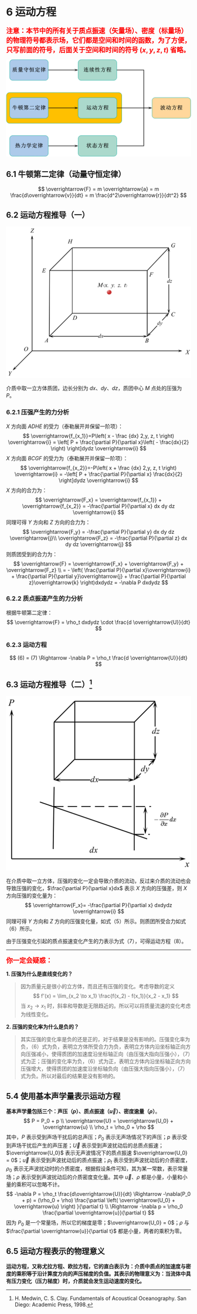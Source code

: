 # 6 运动方程

<font color="red" size=4>**注意：本节中的所有关于质点振速（矢量场）、密度（标量场）的物理符号都表示场，它们都是空间和时间的函数，为了方便，只写前面的符号，后面关于空间和时间的符号 $(x, y, z, t)$ 省略。**</font>

![运动方程](../resources/Chapter1-声学基础/运动方程.jpg)

## 6.1 牛顿第二定律（动量守恒定律）

$$
\overrightarrow{F} = m \overrightarrow{a} = m \frac{d\overrightarrow{v}}{dt} = m \frac{d^2\overrightarrow{r}}{dt^2}
$$

## 6.2 运动方程推导（一）

![运动方程模型](../resources/Chapter1-声学基础/运动方程模型.jpg)

介质中取一立方体质团，边长分别为 $dx、dy、dz$，质团中心 $M$ 点处的压强为 $P$。

### 6.2.1 压强产生的力分析

$X$ 方向面 $ADHE$ 的受力（泰勒展开并保留一阶项）：
$$
\overrightarrow{f_{x_1}}=P\left( x - \frac {dx} 2,y, z, t \right) \overrightarrow{i} = \left[ P + \frac{\partial P}{\partial x}\left( - \frac{dx}{2} \right) \right]dydz \overrightarrow{i}
$$
$X$ 方向面 $BCGF$ 的受力为（泰勒展开并保留一阶项）：
$$
\overrightarrow{f_{x_2}}=-P\left( x + \frac {dx} 2,y, z, t \right) \overrightarrow{i} = -\left[ P + \frac{\partial P}{\partial x} \frac{dx}{2} \right]dydz \overrightarrow{i}
$$
$X$ 方向的合力为：
$$
\overrightarrow{F_x} = \overrightarrow{f_{x_1}} + \overrightarrow{f_{x_2}} = -\frac{\partial P}{\partial x} dx dy dz \overrightarrow{i}
$$
同理可得 $Y$ 方向和 $Z$ 方向的合力为：
$$
\overrightarrow{F_y}  = -\frac{\partial P}{\partial y} dx dy dz \overrightarrow{j}\\
\overrightarrow{F_z}  = -\frac{\partial P}{\partial z} dx dy dz \overrightarrow{j}
$$
则质团受到的合力为：
$$
\overrightarrow{F} = \overrightarrow{F_x} + \overrightarrow{F_y} + \overrightarrow{F_z} \\
= - \left( \frac{\partial P}{\partial x}\overrightarrow{i} + \frac{\partial P}{\partial y}\overrightarrow{j} + \frac{\partial P}{\partial z}\overrightarrow{k} \right)dxdydz = -\nabla P dxdydz
$$

### 6.2.2 质点振速产生的力分析

根据牛顿第二定律：
$$
\overrightarrow{F} = \rho_t dxdydz \cdot \frac{d \overrightarrow{U}}{dt}
$$

### 6.2.3 运动方程

$$
(6) = (7) \Rightarrow -\nabla P = \rho_t \frac{d \overrightarrow{U}}{dt}
$$

## 6.3 运动方程推导（二）[^1]

![运动方程模型2](../resources/Chapter1-声学基础/运动方程模型2.jpg)

在介质中取一立方体，压强的变化一定会导致介质的流动，反过来介质的流动也会导致压强的变化，$\frac{\partial P}{\partial x}dx$ 表示 $X$ 方向的压强差，则 $X$ 方向压强的变化量为：
$$
\overrightarrow{F_x}= -\frac{\partial P}{\partial x} dxdydz \overrightarrow{i}
$$
同理可得 $Y$ 方向和 $Z$ 方向的压强变化量，如式（5）所示。则质团所受合力如式（6）所示。

由于压强变化引起的质点振速变化产生的力表示为式（7），可得运动方程（8）。

---

<font color="red" size=4>**你一定会疑惑：**</font>

**1. 压强为什么是直线变化的？**

> 因为质量元是很小的立方体，而且还有压强的变化。考虑导数的定义
> $$
> f'(x) = \lim_{x_2 \to x_1} \frac{f(x_2) - f(x_1)}{x_2 - x_1}
> $$
> 当 $x_2 \to x_1$ 时，斜率和导数是无限趋近的。所以可以将质量流速的变化考虑为线性变化。

**2. 压强的变化率为什么是负的？**

> 其实压强的变化率是负的还是正的，对于结果是没有影响的。压强变化率为负，（6）式为负，表明立方体所受合力为负，表明立方体内沿坐标轴正向方向压强减小，使得质团的加速度沿坐标轴正向（由压强大指向压强小），（7）式为正；压强的变化率为负，（6）式为正，表明立方体内沿坐标轴正向方向压强增大，使得质团的加速度沿坐标轴负向（由压强大指向压强小），（7）式为负。所以对最后的结果是没有影响的。

## 5.4 使用基本声学量表示运动方程

**基本声学量包括三个：声压（$p$）、质点振速（$\overrightarrow{u}$）、密度逾量（$\rho$）**。
$$
P = P_0 + p \\
\overrightarrow{U} = \overrightarrow{U_0} + \overrightarrow{u} \\
\rho_t = \rho_0 + \rho
$$
其中，$P$ 表示受到声场干扰后的总声压；$P_0$ 表示无声场情况下的声压；$p$ 表示受到声场干扰后产生的声压差；$\overrightarrow{U}$ 表示受到声波扰动后的总质点振速；$\overrightarrow{U_0}$ 表示无声波情况下的质点振速 $\overrightarrow{U_0} = 0$；$\overrightarrow{u}$ 表示受到声波扰动后的质点振速；$\rho_t$ 表示受到声波扰动后的介质密度，$\rho_0$ 表示无声波扰动时的介质密度，根据假设条件可知，其为某一常数，表示常量场；$\rho$ 表示受到声波扰动后的介质密度变化量。其中 $\overrightarrow{u}、\rho$ 都是小量，小量和小量的乘积可以忽略不计。
$$
-\nabla P = \rho_t \frac{d\overrightarrow{U}}{dt} \Rightarrow -\nabla(P_0 + p) = (\rho_0 + \rho) \frac{\partial \left( \overrightarrow{U_0} + \overrightarrow{u} \right) }{\partial t} \\
\Rightarrow -\nabla p = \rho_0 \frac{\partial \overrightarrow{u}}{\partial t}
$$
因为 $P_0$ 是一个常量场，所以它的梯度是零；$\overrightarrow{U_0} = 0$；$\rho$ 与 $\frac{\partial \overrightarrow{u}}{\partial t}$ 都是小量，两者的乘积为零。

## 6.5 运动方程表示的物理意义

**运动方程，又称尤拉方程、欧拉方程，它的直白表示为：介质中质点的加速度与密度的乘积等于沿计算度方向的声压梯度的负值。其表示的物理意义为：当流体中具有压力变化（压力梯度）时，介质就会发生运动速度的变化。**





[^1]: H. Medwin, C. S. Clay. Fundamentals of Acoustical Oceanography. San Diego:  Academic Press, 1998.

